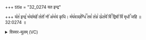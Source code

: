 +++
title = "32_0274 यत इन्द्र"

+++
य꣡त꣢ इन्द्र꣣ भ꣡या꣢महे꣣ त꣡तो꣢ नो꣣ अ꣡भ꣢यं कृधि। म꣡घ꣢वञ्छ꣣ग्धि꣢꣫ तव꣣ त꣡न्न꣢ ऊ꣣त꣢ये꣣ वि꣢꣫ द्विषो꣣ वि꣡ मृधो꣢꣯ जहि ॥ 32:0274 ॥

<details><summary>विस्वर-मूलम् (VC)</summary>

यत इन्द्र भयामहे ततो नो अभयं कृधि । मघवञ्छग्धि तव तन्न ऊतये वि द्विषो वि मृधो जहि ॥२७४॥
</details>